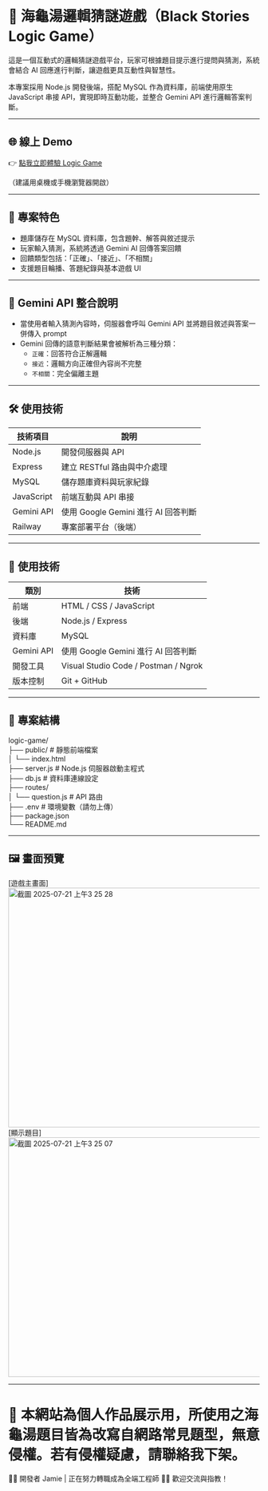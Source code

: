 # 🐢 海龜湯邏輯猜謎遊戲（Black Stories Logic Game）

這是一個互動式的邏輯猜謎遊戲平台，玩家可根據題目提示進行提問與猜測，系統會結合 AI 回應進行判斷，讓遊戲更具互動性與智慧性。

本專案採用 Node.js 開發後端，搭配 MySQL 作為資料庫，前端使用原生 JavaScript 串接 API，實現即時互動功能，並整合 Gemini API 進行邏輯答案判斷。

---

## 🌐 線上 Demo

👉 [點我立即體驗 Logic Game](https://logicgame.onrender.com)

（建議用桌機或手機瀏覽器開啟）

---

## 🚀 專案特色

- 題庫儲存在 MySQL 資料庫，包含題幹、解答與敘述提示
- 玩家輸入猜測，系統將透過 Gemini AI 回傳答案回饋
- 回饋類型包括：「正確」、「接近」、「不相關」
- 支援題目輪播、答題紀錄與基本遊戲 UI
  
---

## 🤖 Gemini API 整合說明

- 當使用者輸入猜測內容時，伺服器會呼叫 Gemini API 並將題目敘述與答案一併傳入 prompt
- Gemini 回傳的語意判斷結果會被解析為三種分類：
  - `正確`：回答符合正解邏輯
  - `接近`：邏輯方向正確但內容尚不完整
  - `不相關`：完全偏離主題

---

## 🛠️ 使用技術

| 技術項目 | 說明 |
|----------|------|
| Node.js | 開發伺服器與 API |
| Express | 建立 RESTful 路由與中介處理 |
| MySQL | 儲存題庫資料與玩家紀錄 |
| JavaScript | 前端互動與 API 串接 |
| Gemini API | 使用 Google Gemini 進行 AI 回答判斷 |
| Railway | 專案部署平台（後端） |
---

## 🧰 使用技術

| 類別 | 技術 |
|------|------|
| 前端 | HTML / CSS / JavaScript |
| 後端 | Node.js / Express |
| 資料庫 | MySQL |
| Gemini API | 使用 Google Gemini 進行 AI 回答判斷 |
| 開發工具 | Visual Studio Code / Postman / Ngrok |
| 版本控制 | Git + GitHub |

---

## 📂 專案結構

logic-game/<br/>
├── public/ # 靜態前端檔案<br/>
│ └── index.html<br/>
├── server.js # Node.js 伺服器啟動主程式<br/>
├── db.js # 資料庫連線設定<br/>
├── routes/<br/>
│ └── question.js # API 路由<br/>
├── .env # 環境變數（請勿上傳）<br/>
├── package.json<br/>
└── README.md<br/>


---


## 🖼️ 畫面預覽


[遊戲主畫面]<br/>
<img width="600" height="480" alt="截圖 2025-07-21 上午3 25 28" src="https://github.com/user-attachments/assets/607e17ae-0c49-4657-8bf3-99cb4cb30a7f" />
<br/>
[顯示題目]<br/>
<img width="600" height="480" alt="截圖 2025-07-21 上午3 25 07" src="https://github.com/user-attachments/assets/fbe8d9c4-2a71-4a42-a01a-8d459f0ac084" />
<br/>

---

# 📝 本網站為個人作品展示用，所使用之海龜湯題目皆為改寫自網路常見題型，無意侵權。若有侵權疑慮，請聯絡我下架。

🙋‍♀️ 開發者
Jamie | 正在努力轉職成為全端工程師 🧑‍💻
歡迎交流與指教！
